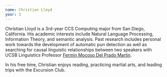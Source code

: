 ```yaml
---
name: Christian Lloyd
year: 3
---
```




Christian Lloyd is a 3rd-year CCS Computing major from San Diego,
California. His academic interests include Natural Language
Processing, Information Theory, and semantic analysis.  Past research
includes personal work towards the development of automatic pun
detection as well as searching for causal linguistic relationships
between two speakers with UCSB Linguistics Professor
[Fermin Mocoso Del Prado Martin](http://www.linguistics.ucsb.edu/people/fermin-moscoso-del-prado-martin).

In his free time, Christian enjoys reading, practicing martial arts,
and leading trips with the Excursion Club.
